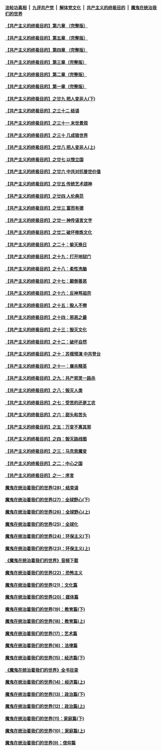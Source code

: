 

####  [法轮功真相](../../../../basic/blob/master/README.md?t=07032231) &nbsp;|&nbsp; [九评共产党](../../../../9ping.md/blob/master/README.md?t=07032231) &nbsp;|&nbsp; [解体党文化](../../../../jtdwh.md/blob/master/README.md?t=07032231)  &nbsp;|&nbsp; [共产主义的终极目的](../../../../gczydzjmd.md/blob/master/README.md?t=07032231) &nbsp;|&nbsp; [魔鬼在统治我们的世界](../../../../mgztzwmdsj.md/blob/master/README.md?t=07032231) 

#### [【共产主义的终极目的】第六章 （完整版）](../pages/nsc422/n11428913.md?t=07032231) 

#### [【共产主义的终极目的】第五章 （完整版）](../pages/nsc422/n11428912.md?t=07032231) 

#### [【共产主义的终极目的】第四章 （完整版）](../pages/nsc422/n11428907.md?t=07032231) 

#### [【共产主义的终极目的】第三章（完整版）](../pages/nsc422/n11428848.md?t=07032231) 

#### [【共产主义的终极目的】第二章（完整版）](../pages/nsc422/n11428831.md?t=07032231) 

#### [【共产主义的终极目的】第一章（完整版）](../pages/nsc422/n11417651.md?t=07032231) 

#### [【共产主义的终极目的】之廿九 把人变非人(下)](../pages/nsc422/n11344140.md?t=07032231) 

#### [【共产主义的终极目的】之三十二 结语](../pages/nsc422/n11360535.md?t=07032231) 

#### [【共产主义的终极目的】之三十一 末世景观](../pages/nsc422/n11351129.md?t=07032231) 

#### [【共产主义的终极目的】之三十 几成狼世界](../pages/nsc422/n11348280.md?t=07032231) 

#### [【共产主义的终极目的】之廿八 把人变非人(上)](../pages/nsc422/n11340492.md?t=07032231) 

#### [【共产主义的终极目的】之廿七 以恨立国](../pages/nsc422/n11336944.md?t=07032231) 

#### [【共产主义的终极目的】之廿六 中共对抗普世价值](../pages/nsc422/n11324785.md?t=07032231) 

#### [【共产主义的终极目的】之廿五 传统艺术颂神](../pages/nsc422/n11296396.md?t=07032231) 

#### [【共产主义的终极目的】之廿四 人伦典范](../pages/nsc422/n11296397.md?t=07032231) 

#### [【共产主义的终极目的】之廿三 富而有德](../pages/nsc422/n11283598.md?t=07032231) 

#### [【共产主义的终极目的】之廿一 神传语言文字](../pages/nsc422/n11263265.md?t=07032231) 

#### [【共产主义的终极目的】之廿二 破坏修炼文化](../pages/nsc422/n11245728.md?t=07032231) 

#### [【共产主义的终极目的】之二十：偷天换日](../pages/nsc422/n11238846.md?t=07032231) 

#### [【共产主义的终极目的】之十九：打开地狱门](../pages/nsc422/n11206376.md?t=07032231) 

#### [【共产主义的终极目的】之十八：柔性洗脑](../pages/nsc422/n11199994.md?t=07032231) 

#### [【共产主义的终极目的】之十七：颠倒善恶](../pages/nsc422/n11179782.md?t=07032231) 

#### [【共产主义的终极目的】之十六：反神骂祖宗](../pages/nsc422/n11166798.md?t=07032231) 

#### [【共产主义的终极目的】之十五：毁人不倦](../pages/nsc422/n11166792.md?t=07032231) 

#### [【共产主义的终极目的】之十四：邪恶之最](../pages/nsc422/n11150249.md?t=07032231) 

#### [【共产主义的终极目的】之十三：毁灭文化](../pages/nsc422/n11135227.md?t=07032231) 

#### [【共产主义的终极目的】之十二：破坏自然](../pages/nsc422/n11135214.md?t=07032231) 

#### [【共产主义的终极目的】之十：苏俄预演 中共登台](../pages/nsc422/n11118424.md?t=07032231) 

#### [【共产主义的终极目的】之十一：屠杀精英](../pages/nsc422/n11118442.md?t=07032231) 

#### [【共产主义的终极目的】之九：共产邪灵一路杀](../pages/nsc422/n11114139.md?t=07032231) 

#### [【共产主义的终极目的】之八：毁灭人类](../pages/nsc422/n11108503.md?t=07032231) 

#### [【共产主义的终极目的】之七：受苦的还是工农](../pages/nsc422/n11101809.md?t=07032231) 

#### [【共产主义的终极目的】之六：甜头和苦头](../pages/nsc422/n11096971.md?t=07032231) 

#### [【共产主义的终极目的】之五：万变不离其邪](../pages/nsc422/n11091285.md?t=07032231) 

#### [【共产主义的终极目的】之四：毁灭路线图](../pages/nsc422/n11086284.md?t=07032231) 

#### [【共产主义的终极目的】之三：马克思魔变](../pages/nsc422/n11061941.md?t=07032231) 

#### [【共产主义的终极目的】之二：中心之国](../pages/nsc422/n11047728.md?t=07032231) 

#### [【共产主义的终极目的】之一：序言](../pages/nsc422/n11086077.md?t=07032231) 

#### [魔鬼在统治着我们的世界(28)：结束语](../pages/nsc422/n10936246.md?t=07032231) 

#### [魔鬼在统治着我们的世界(27)：全球野心(下)](../pages/nsc422/n10928319.md?t=07032231) 

#### [魔鬼在统治着我们的世界(26)：全球野心(上)](../pages/nsc422/n10900318.md?t=07032231) 

#### [魔鬼在统治着我们的世界(25)：全球化](../pages/nsc422/n10788205.md?t=07032231) 

#### [魔鬼在统治着我们的世界(24)：环保主义(下)](../pages/nsc422/n10695307.md?t=07032231) 

#### [魔鬼在统治着我们的世界(23)：环保主义(上)](../pages/nsc422/n10688613.md?t=07032231) 

#### [《魔鬼在统治着我们的世界》音频下载](../pages/nsc422/n10635553.md?t=07032231) 

#### [魔鬼在统治着我们的世界(22)：恐怖主义](../pages/nsc422/n10614727.md?t=07032231) 

#### [魔鬼在统治着我们的世界(21)：文化篇](../pages/nsc422/n10597706.md?t=07032231) 

#### [魔鬼在统治着我们的世界(20)：媒体篇](../pages/nsc422/n10586579.md?t=07032231) 

#### [魔鬼在统治着我们的世界(19)：教育篇(下)](../pages/nsc422/n10564808.md?t=07032231) 

#### [魔鬼在统治着我们的世界(18)：教育篇(上)](../pages/nsc422/n10526970.md?t=07032231) 

#### [魔鬼在统治着我们的世界(17)：艺术篇](../pages/nsc422/n10499093.md?t=07032231) 

#### [魔鬼在统治着我们的世界(16)：法律篇](../pages/nsc422/n10485969.md?t=07032231) 

#### [魔鬼在统治着我们的世界(15)：经济篇(下)](../pages/nsc422/n10469975.md?t=07032231) 

#### [《魔鬼在统治着我们的世界》全书目录](../pages/nsc422/n10464261.md?t=07032231) 

#### [魔鬼在统治着我们的世界(14)：经济篇(上)](../pages/nsc422/n10457370.md?t=07032231) 

#### [魔鬼在统治着我们的世界(13)：政治篇(下)](../pages/nsc422/n10448270.md?t=07032231) 

#### [魔鬼在统治着我们的世界(12)：政治篇(上)](../pages/nsc422/n10444576.md?t=07032231) 

#### [魔鬼在统治着我们的世界(11)：家庭篇(下)](../pages/nsc422/n10440961.md?t=07032231) 

#### [魔鬼在统治着我们的世界(10)：家庭篇(上)](../pages/nsc422/n10435448.md?t=07032231) 

#### [魔鬼在统治着我们的世界(9)：信仰篇](../pages/nsc422/n10432159.md?t=07032231) 

